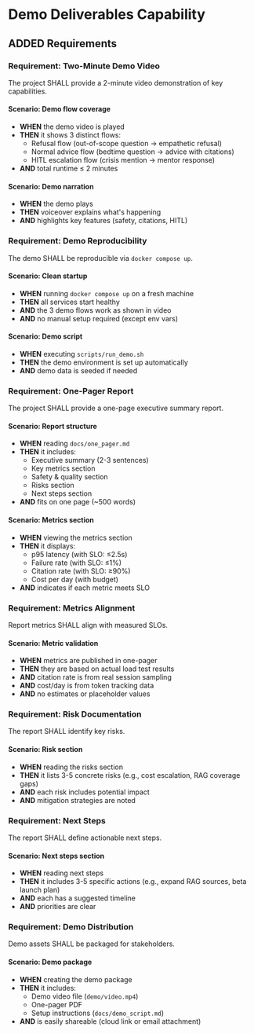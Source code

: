 # Demo Deliverables Capability

## ADDED Requirements

### Requirement: Two-Minute Demo Video
The project SHALL provide a 2-minute video demonstration of key capabilities.

#### Scenario: Demo flow coverage
- **WHEN** the demo video is played
- **THEN** it shows 3 distinct flows:
  - Refusal flow (out-of-scope question → empathetic refusal)
  - Normal advice flow (bedtime question → advice with citations)
  - HITL escalation flow (crisis mention → mentor response)
- **AND** total runtime ≤ 2 minutes

#### Scenario: Demo narration
- **WHEN** the demo plays
- **THEN** voiceover explains what's happening
- **AND** highlights key features (safety, citations, HITL)

### Requirement: Demo Reproducibility
The demo SHALL be reproducible via `docker compose up`.

#### Scenario: Clean startup
- **WHEN** running `docker compose up` on a fresh machine
- **THEN** all services start healthy
- **AND** the 3 demo flows work as shown in video
- **AND** no manual setup required (except env vars)

#### Scenario: Demo script
- **WHEN** executing `scripts/run_demo.sh`
- **THEN** the demo environment is set up automatically
- **AND** demo data is seeded if needed

### Requirement: One-Pager Report
The project SHALL provide a one-page executive summary report.

#### Scenario: Report structure
- **WHEN** reading `docs/one_pager.md`
- **THEN** it includes:
  - Executive summary (2-3 sentences)
  - Key metrics section
  - Safety & quality section
  - Risks section
  - Next steps section
- **AND** fits on one page (~500 words)

#### Scenario: Metrics section
- **WHEN** viewing the metrics section
- **THEN** it displays:
  - p95 latency (with SLO: ≤2.5s)
  - Failure rate (with SLO: ≤1%)
  - Citation rate (with SLO: ≥90%)
  - Cost per day (with budget)
- **AND** indicates if each metric meets SLO

### Requirement: Metrics Alignment
Report metrics SHALL align with measured SLOs.

#### Scenario: Metric validation
- **WHEN** metrics are published in one-pager
- **THEN** they are based on actual load test results
- **AND** citation rate is from real session sampling
- **AND** cost/day is from token tracking data
- **AND** no estimates or placeholder values

### Requirement: Risk Documentation
The report SHALL identify key risks.

#### Scenario: Risk section
- **WHEN** reading the risks section
- **THEN** it lists 3-5 concrete risks (e.g., cost escalation, RAG coverage gaps)
- **AND** each risk includes potential impact
- **AND** mitigation strategies are noted

### Requirement: Next Steps
The report SHALL define actionable next steps.

#### Scenario: Next steps section
- **WHEN** reading next steps
- **THEN** it includes 3-5 specific actions (e.g., expand RAG sources, beta launch plan)
- **AND** each has a suggested timeline
- **AND** priorities are clear

### Requirement: Demo Distribution
Demo assets SHALL be packaged for stakeholders.

#### Scenario: Demo package
- **WHEN** creating the demo package
- **THEN** it includes:
  - Demo video file (`demo/video.mp4`)
  - One-pager PDF
  - Setup instructions (`docs/demo_script.md`)
- **AND** is easily shareable (cloud link or email attachment)

